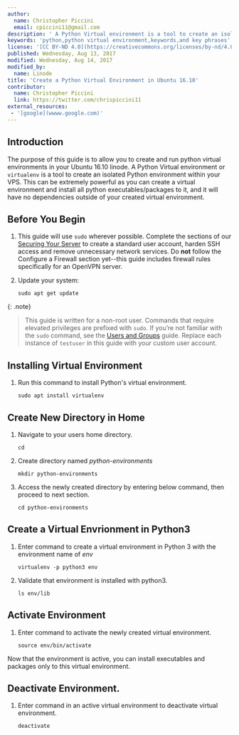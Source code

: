 ```yaml
---
author:
  name: Christopher Piccini
  email: cpiccini11@gmail.com   
description: ' A Python Virtual environment is a tool to create an isolated Python environment within your VPS.'
keywords: 'python,python virtual environment,keywords,and key phrases'
license: '[CC BY-ND 4.0](https://creativecommons.org/licenses/by-nd/4.0)'
published: Wednesday, Aug 13, 2017
modified: Wednesday, Aug 14, 2017
modified_by:
  name: Linode
title: 'Create a Python Virtual Environment in Ubuntu 16.10'
contributor:
  name: Christopher Piccini
  link: https://twitter.com/chrispiccini11
external_resources:
 - '[google](wwww.google.com)'
---
```



## Introduction
The purpose of this guide is to allow you to create and run python virtual environments in your Ubuntu 16.10 linode.  A Python Virtual environment or `virtualenv` is a tool to create an isolated Python environment within your VPS.  This can be extremely powerful as you can create a virtual environment and install all python executables/packages to it, and it will have no dependencies outside of your created virtual environment.



## Before You Begin

1.  This guide will use `sudo` wherever possible. Complete the sections of our [Securing Your Server](https://www.linode.com/docs/security/securing-your-server) to create a standard user account, harden SSH access and remove unnecessary network services. Do **not** follow the Configure a Firewall section yet--this guide includes firewall rules specifically for an OpenVPN server.

2.  Update your system:

        sudo apt get update
        

{: .note}  
>
> This guide is written for a non-root user. Commands that require elevated privileges are prefixed with `sudo`. If you’re not familiar with the `sudo` command, see the [Users and Groups](https://www.linode.com/docs/tools-reference/linux-users-and-groups) guide. Replace each instance of `testuser` in this guide with your custom user account.

## Installing Virtual Environment
1.  Run this command to install Python's virtual environment.
        
        sudo apt install virtualenv
        
        
## Create New Directory in Home
1.  Navigate to your users home directory.

        cd 

2.  Create directory named *python-environments*

        mkdir python-environments
        
3.  Access the newly created directory by entering below command, then proceed to next section.

        cd python-environments

## Create a Virtual Envrionment in Python3
1.  Enter command to create a virtual environment in Python 3 with the environment name of *env*
        
        virtualenv -p python3 env
        
2.  Validate that environment is installed with python3.
        
        ls env/lib
        
## Activate Environment
1.  Enter command to activate the newly created virtual environment.
        
        source env/bin/activate

Now that the environment is active, you can install executables and packages only to this virtual environment.

## Deactivate Environment.
1.  Enter command in an active virtual environment to deactivate virtual environment.
        
        deactivate
        

      
        


